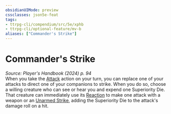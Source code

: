 ```yaml
---
obsidianUIMode: preview
cssclasses: json5e-feat
tags:
- ttrpg-cli/compendium/src/5e/xphb
- ttrpg-cli/optional-feature/mv-b
aliases: ["Commander's Strike"]
---
```

# Commander's Strike
*Source: Player's Handbook (2024) p. 94*  
When you take the [Attack](2-Mechanics/CLI/rules/actions.md#Attack) action on your turn, you can replace one of your attacks to direct one of your companions to strike. When you do so, choose a willing creature who can see or hear you and expend one Superiority Die. That creature can immediately use its [Reaction](2-Mechanics/CLI/rules/variant-rules/reaction-xphb.md) to make one attack with a weapon or an [Unarmed Strike](2-Mechanics/CLI/rules/variant-rules/unarmed-strike-xphb.md), adding the Superiority Die to the attack's damage roll on a hit.